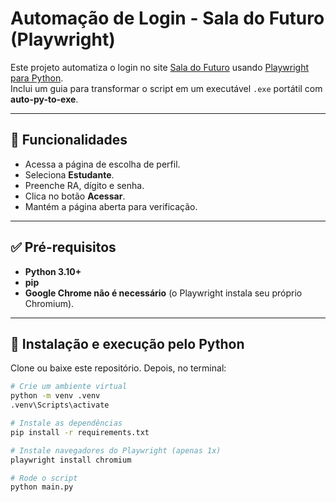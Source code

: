 # Automação de Login - Sala do Futuro (Playwright)

Este projeto automatiza o login no site [Sala do Futuro](https://saladofuturo.educacao.sp.gov.br) usando [Playwright para Python](https://playwright.dev/python/).  
Inclui um guia para transformar o script em um executável `.exe` portátil com **auto-py-to-exe**.

---

## 📌 Funcionalidades
- Acessa a página de escolha de perfil.
- Seleciona **Estudante**.
- Preenche RA, dígito e senha.
- Clica no botão **Acessar**.
- Mantém a página aberta para verificação.

---

## ✅ Pré-requisitos
- **Python 3.10+**
- **pip**
- **Google Chrome não é necessário** (o Playwright instala seu próprio Chromium).

---

## 🔧 Instalação e execução pelo Python
Clone ou baixe este repositório. Depois, no terminal:

```bash
# Crie um ambiente virtual
python -m venv .venv
.venv\Scripts\activate

# Instale as dependências
pip install -r requirements.txt

# Instale navegadores do Playwright (apenas 1x)
playwright install chromium

# Rode o script
python main.py
